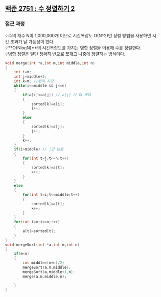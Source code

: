 ## [백준 2751 : 수 정렬하기 2](https://www.acmicpc.net/problem/2751)
### 접근 과정
💡수의 개수 N이 1,000,000개 이므로 시간복잡도 O(N^2)인 정렬 방법을 사용하면 시간 초과가 날 가능성이 있다.  
💡**O(NlogN)**의 시간복잡도를 가지는 병합 정렬을 이용해 수를 정렬한다.  
💡[병합 정렬](https://github.com/euichanhwang/CS_study/tree/main/data-structure/%EC%A0%95%EB%A0%AC%20%EB%B0%8F%20%ED%83%90%EC%83%89)은 일단 정확히 반으로 쪼개고 나중에 정렬하는 방식이다.  
```c++
void merge(int *a,int m,int middle,int n)
{
    int i=m;
    int j=middle+1;
    int k=m; //위치 지정
    while(i<=middle && j<=n)
    {
        if(a[i]<=a[j]) // a[j] 가 더 크다
        {
            sorted[k]=a[i];
            i++;
        }
        else
        {
            sorted[k]=a[j];
            j++;
        }
        k++;
    }
    if(i>middle) // j만 남음
    {
        for(int t=j;t<=n;t++)
        {
            sorted[k]=a[t];
            k++;
        }
    }
    else
    {
        for(int t=i;t<=middle;t++)
        {
            sorted[k]=a[t];
            k++;
        }
    }
    for(int t=m;t<=n;t++)
    {
        a[t]=sorted[t];
    }
}
void mergeSort(int *a,int m,int n)
{
    if(m<n)
    {
        int middle=(m+n)/2;
        mergeSort(a,m,middle);
        mergeSort(a,middle+1,n);
        merge(a,m,middle,n);

    }
}
```

